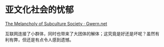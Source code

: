# 亚文化社会的忧郁

[The Melancholy of Subculture Society · Gwern.net](https://gwern.net/subculture)

互联网连接了小群体，同时也带来了大团体的解体；这究竟是好还是坏呢？虽然有利有弊，但还是有点令人感到遗憾。